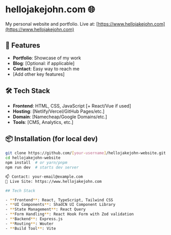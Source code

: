 # hellojakejohn.com 🌐

My personal website and portfolio. Live at: [https://www.hellojakejohn.com](https://www.hellojakejohn.com)

## 🚀 Features
- **Portfolio**: Showcase of my work
- **Blog**: [Optional: if applicable]
- **Contact**: Easy way to reach me
- [Add other key features]

## 🛠️ Tech Stack
- **Frontend**: HTML, CSS, JavaScript [+ React/Vue if used]
- **Hosting**: [Netlify/Vercel/GitHub Pages/etc.]
- **Domain**: [Namecheap/Google Domains/etc.]
- **Tools**: [CMS, Analytics, etc.]

## 📦 Installation (for local dev)
```bash
git clone https://github.com/[your-username]/hellojakejohn-website.git
cd hellojakejohn-website
npm install  # or yarn/pnpm
npm run dev  # starts dev server

📫 Contact: your-email@example.com
🔗 Live Site: https://www.hellojakejohn.com

## Tech Stack

- **Frontend**: React, TypeScript, Tailwind CSS
- **UI Components**: ShadCN UI Component Library 
- **State Management**: React Query
- **Form Handling**: React Hook Form with Zod validation
- **Backend**: Express.js
- **Routing**: Wouter
- **Build Tool**: Vite
